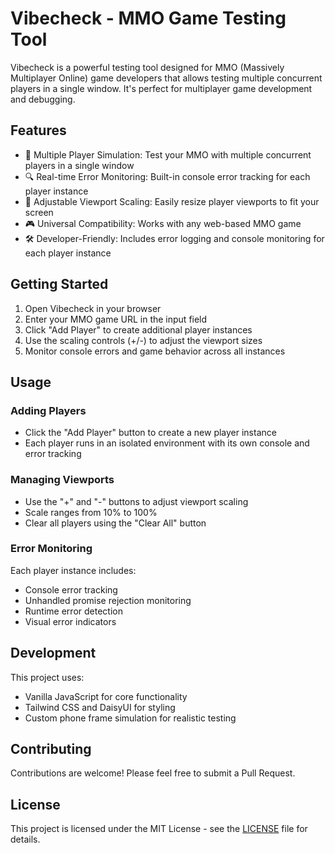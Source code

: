 # Vibecheck - MMO Game Testing Tool

Vibecheck is a powerful testing tool designed for MMO (Massively Multiplayer Online) game developers that allows testing multiple concurrent players in a single window. It's perfect for multiplayer game development and debugging.

## Features

- 📱 Multiple Player Simulation: Test your MMO with multiple concurrent players in a single window
- 🔍 Real-time Error Monitoring: Built-in console error tracking for each player instance
- 📏 Adjustable Viewport Scaling: Easily resize player viewports to fit your screen
- 🎮 Universal Compatibility: Works with any web-based MMO game
- 🛠️ Developer-Friendly: Includes error logging and console monitoring for each player instance

## Getting Started

1. Open Vibecheck in your browser
2. Enter your MMO game URL in the input field
3. Click "Add Player" to create additional player instances
4. Use the scaling controls (+/-) to adjust the viewport sizes
5. Monitor console errors and game behavior across all instances

## Usage

### Adding Players

- Click the "Add Player" button to create a new player instance
- Each player runs in an isolated environment with its own console and error tracking

### Managing Viewports

- Use the "+" and "-" buttons to adjust viewport scaling
- Scale ranges from 10% to 100%
- Clear all players using the "Clear All" button

### Error Monitoring

Each player instance includes:

- Console error tracking
- Unhandled promise rejection monitoring
- Runtime error detection
- Visual error indicators

## Development

This project uses:

- Vanilla JavaScript for core functionality
- Tailwind CSS and DaisyUI for styling
- Custom phone frame simulation for realistic testing

## Contributing

Contributions are welcome! Please feel free to submit a Pull Request.

## License

This project is licensed under the MIT License - see the [LICENSE](LICENSE) file for details.
